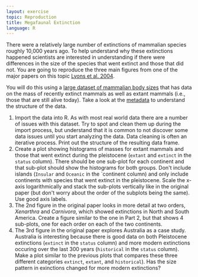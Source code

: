 ```yaml
---
layout: exercise
topic: Reproduction
title: Megafaunal Extinction
language: R
---
```


There were a relatively large number of extinctions of mammalian species roughly
10,000 years ago. To help understand why these extinctions happened scientists
are interested in understanding if there were differences in the size of the
species that went extinct and those that did not. You are going to reproduce the
three main figures from one of the major papers on this topic [Lyons et al.
2004](https://naturalhistory.si.edu/ETE/_LooyVersion/_img_ete/pubpdfs/LyonsEER.pdf).

You will do this using a 
[large dataset of mammalian body sizes](http://www.esapubs.org/archive/ecol/E084/094/#data)
that has data on the mass of recently extinct mammals as well as extant mammals
(i.e., those that are still alive today). Take a look at the
[metadata](http://www.esapubs.org/archive/ecol/E084/094/metadata.htm) to
understand the structure of the data.

1. Import the data into R. As with most real world data there are a number of
   issues with this dataset. Try to spot and clean them up during the import
   process, but understand that it is common to not discover some data issues
   until you start analyzing the data. Data cleaning is often an iterative
   process. Print out the structure of the resulting data frame.
2. Create a plot showing histograms of masses for extant mammals and those that
   went extinct during the pleistocene (`extant` and `extinct` in the `status`
   column). There should be one sub-plot for each continent and that sub-plot
   should show the histograms for both groups. Don't include islands (`Insular`
   and `Oceanic` in the `continent column) and only include continents with
   species that went extinct in the pleistocene. Scale the x-axis
   logarithmically and stack the sub-plots vertically like in the original paper
   (but don't worry about the order of the subplots being the same). Use good
   axis labels.
3. The 2nd figure in the original paper looks in more detail at two orders,
   *Xenarthra* and *Carnivora*, which showed extinctions in North and South
   America. Create a figure similar to the one in Part 2, but that shows 4
   sub-plots, one for each order on each of the two continents.
4. The 3rd figure in the original paper explores Australia as a case study.
   Australia is interesting because there is good data on both Pleistocene
   extinctions (`extinct` in the `status` column) and more modern extinctions
   occuring over the last 300 years (`historical` in the `status` column). Make
   a plot similar to the previous plots that compares these three different
   categories `extinct`, `extant`, and `historical`). Has the size pattern in
   exinctions changed for more modern extinctions?